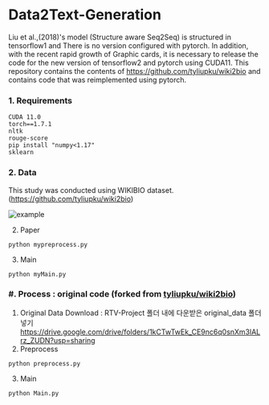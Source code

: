 # Data2Text-Generation

Liu et al.,(2018)'s model (Structure aware Seq2Seq) is structured in tensorflow1 and There is no version configured with pytorch. In addition, with the recent rapid growth of Graphic cards, it is necessary to release the code for the new version of tensorflow2 and pytorch using CUDA11.
This repository contains the contents of https://github.com/tyliupku/wiki2bio and contains code that was reimplemented using pytorch.

### 1. Requirements
~~~
CUDA 11.0
torch==1.7.1
nltk
rouge-score
pip install "numpy<1.17"
sklearn
~~~
### 2. Data
This study was conducted using WIKIBIO dataset. (https://github.com/tyliupku/wiki2bio)

![example](https://user-images.githubusercontent.com/61648914/170856147-916bac53-0ce7-4970-abb4-80dcce8fe186.png)

2) Paper
~~~
python mypreprocess.py
~~~
3) Main
~~~
python myMain.py
~~~

### #. Process : original code (forked from [tyliupku/wiki2bio](https://github.com/tyliupku/wiki2bio))
1) Original Data Download : RTV-Project 폴더 내에 다운받은 original_data 폴더 넣기  
https://drive.google.com/drive/folders/1kCTwTwEk_CE9nc6q0snXm3lALrz_ZUDN?usp=sharing 
2) Preprocess
~~~
python preprocess.py
~~~
3) Main
~~~
python Main.py
~~~
